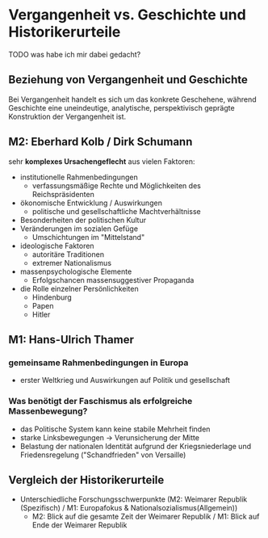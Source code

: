 # Vergangenheit vs. Geschichte und Historikerurteile

TODO was habe ich mir dabei gedacht?

## Beziehung von Vergangenheit und Geschichte

Bei Vergangenheit handelt es sich um das konkrete Geschehene, während Geschichte eine uneindeutige, analytische, perspektivisch geprägte Konstruktion der Vergangenheit ist.

## M2: Eberhard Kolb / Dirk Schumann

sehr **komplexes Ursachengeflecht** aus vielen Faktoren:

- institutionelle Rahmenbedingungen
  - verfassungsmäßige Rechte und Möglichkeiten des Reichspräsidenten
- ökonomische Entwicklung / Auswirkungen
  - politische und gesellschaftliche Machtverhältnisse
- Besonderheiten der politischen Kultur
- Veränderungen im sozialen Gefüge
  - Umschichtungen im "Mittelstand"
- ideologische Faktoren
  - autoritäre Traditionen
  - extremer Nationalismus
- massenpsychologische Elemente
  - Erfolgschancen massensuggestiver Propaganda
- die Rolle einzelner Persönlichkeiten
  - Hindenburg
  - Papen
  - Hitler

## M1: Hans-Ulrich Thamer

### gemeinsame Rahmenbedingungen in Europa

- erster Weltkrieg und Auswirkungen auf Politik und gesellschaft

### Was benötigt der Faschismus als erfolgreiche Massenbewegung?

- das Politische System kann keine stabile Mehrheit finden
- starke Linksbewegungen -> Verunsicherung der Mitte
- Belastung der nationalen Identität aufgrund der Kriegsniederlage und Friedensregelung ("Schandfrieden" von Versaille)

## Vergleich der Historikerurteile

- Unterschiedliche Forschungsschwerpunkte (M2: Weimarer Republik (Spezifisch) / M1: Europafokus & Nationalsozialismus(Allgemein))
  - M2: Blick auf die gesamte Zeit der Weimarer Republik / M1: Blick auf Ende der Weimarer Republik
